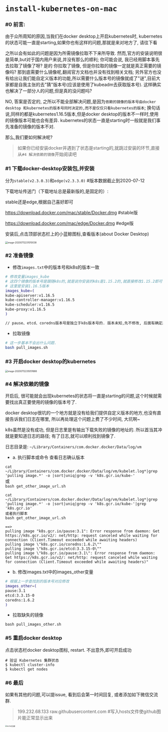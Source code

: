 # `install-kubernetes-on-mac`

### #0 前言:

由于众所周知的原因,当我们在docker desktop上开启kubernetes时, kubernetes的状态可能一直是starting,如果你也有这样的问题,那就是来对地方了, 请往下看

之所以会有如此的问题是因为所需镜像拉取不下来所导致. 然而,官方的安装说明很是简单,but对于国内用户来说,并没有那么的顺利; 你可能会说, 我已经用脚本事先去拉取了镜像了呀? 是的 你拉取了镜像, 但是你拉取的镜像一定就是真正需要的镜像吗? 那到底需要什么镜像呢,翻阅官方文档也并没有找到相关文档; 另外官方也没有给出让我们能自定义版本的功能,所以需要什么版本号的镜像就成了"谜",目前大家都是自我主张的去"猜"版本号(应该是使用了kubeadm去获取版本号). 这样确实也解决了一部分人的问题,但是真的没问题吗? 

NO, 答案是否定的, 之所以不能全部解决问题,是因为`依赖的镜像的版本号由docker desktop 和kubernetes的版本号同时决定的,而不是仅仅只看kubernetes的版本`; 换句话说,同样的都是kubernetes1.16.5版本,但是docker desktop的版本不一样时,使用的镜像版本可能也会有差异. kubernetes的状态一直是starting时一般就是我们事先准备的镜像的版本不对.

那么,我们要如何解决呢?

> 如果你已经安装docker并遇到了状态是starting的,就跳过安装的环节,直接从`#4 解决依赖的镜像`开始阅读吧

### #1 下载docker-desktop安装包,并安装

分为`stable(v2.3.0.3)`和`edge(v2.3.3.0)`  #版本数据截止到2020-07-12

下载地址传送门（下载地址总是最新版的,是固定的）:

 stable还是edge,根据自己喜好即可

https://download.docker.com/mac/stable/Docker.dmg  #stable版

https://download.docker.com/mac/edge/Docker.dmg    #edge版

安装后,点击顶部状态栏上的小蓝鲸图标,查看版本(about Docker Desktop)

<img src="https://note.youdao.com/yws/public/resource/bf8752018b5bf8e4d9b8185e121cbddb/xmlnote/30260C0367044C1C9C0AFF04BADDA727/12771" alt="image-20200712231010038" style="zoom:50%;" />

### #2 准备镜像

- 修改`images.txt`中的版本号和k8s的版本一致

```bash
# 修改变量images_kube
# 这四个镜像的版本号是跟随k8s的,就是说你安装的k8s是1.15.2的,就直接修改1.15.2即可
# 这里是安装1.16.5版本
images_kube=(
kube-apiserver:v1.16.5
kube-controller-manager:v1.16.5
kube-scheduler:v1.16.5
kube-proxy:v1.16.5
)

// pause、etcd、coredns版本号是独立于k8s版本号的. 版本未知,先不修改, 后面有确定版本的办法
```

- 拉取镜像

```bash
# 这一步基本不会出什么问题.
bash pull_images.sh
```
### #3 开启docker desktop的kubernetes

<img src="https://note.youdao.com/yws/public/resource/bf8752018b5bf8e4d9b8185e121cbddb/xmlnote/32BD0E3A398F468F840CCFFED61A2030/12770" alt="image-20200712235051688" style="zoom:50%;" />

### #4 解决依赖的镜像

开启后, 很可能就会出现kubernetes的状态将一直是starting的问题,这个时候就需要找出真正要使用的镜像的版本号了.

docker desktop很坑的一个地方就是没有给我们提供自定义版本的地方,也没有直接告诉我们日志在哪里, 所以再处理这个问题上费了不少时间, 大坑啊~

k8s虽然是没有成功, 但是日志里是有输出下载失败的镜像的地址的. 所以首当其冲就是要知道日志的路径; 有了日志,就可以顺利找到镜像了.

日志目录是: `~/Library/Containers/com.docker.docker/Data/log/vm`

- a. 执行脚本或命令 查看日志确认版本

`cat ~/Library/Containers/com.docker.docker/Data/log/vm/kubelet.log*|grep 'pulling image.*' -o |sort|uniq|grep -v 'k8s.gcr.io/kube-'`  
或  
`bash get_other_image_url.sh`

```
cat ~/Library/Containers/com.docker.docker/Data/log/vm/kubelet.log*|grep 'pulling image.*' -o |sort|uniq|grep -v 'k8s.gcr.io/kube-'|grep 'k8s.gcr.io'
或者执行脚本
bash get_other_image_url.sh

==>
pulling image "k8s.gcr.io/pause:3.1": Error response from daemon: Get https://k8s.gcr.io/v2/: net/http: request canceled while waiting for connection (Client.Timeout exceeded while awaiting headers)
pulling image \"k8s.gcr.io/coredns:1.6.2\""
pulling image \"k8s.gcr.io/etcd:3.3.15-0\""
pulling image \"k8s.gcr.io/pause:3.1\": Error response from daemon: Get https://k8s.gcr.io/v2/: net/http: request canceled while waiting for connection (Client.Timeout exceeded while awaiting headers)"
```

- b. 修改images.txt中的images_other变量
```bash
# 根据上一步查找到的版本号对应修改
images_other=(
pause:3.1
etcd:3.3.15-0
coredns:1.6.2
)
```
- 拉取缺失的镜像

```
bash pull_images_other.sh
```

### #5 重启docker desktop

点击状态栏docker desktop图标, restart. 不出意外,即可开启成功

```
# 验证 Kubernetes 集群状态
$ kubectl cluster-info
$ kubectl get nodes
```

### #6 最后

如果有其他的问题,可以提issue, 看到后会第一时间回复, 或者添加如下微信交流群.
> 199.232.68.133 raw.githubusercontent.com  #写入hosts文件使github图片能正常显示出来  
<img src="https://raw.githubusercontent.com/neo515/install-kubernetes-on-mac/master/pics/WechatIMG5.jpeg" alt="wechat交流群" style="zoom:30%;" />

